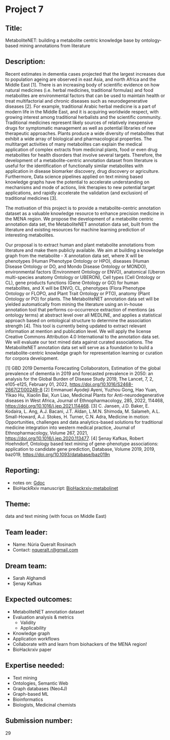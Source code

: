# Project 7

## Title:

MetaboliteNET: building a metabolite centric knowledge base by
ontology-based mining annotations from literature

## Description:

Recent estimates in dementia cases projected that the largest
increases due to population ageing are observed in east Asia, and
north Africa and the Middle East [1]. There is an increasing body of
scientific evidence on how natural medicines (i.e. herbal medicines,
traditional formulas) and food metabolites are environmental factors
that can be used to maintain health or treat multifactorial and
chronic diseases such as neurodegenerative diseases [2]. For example,
traditional Arabic herbal medicine is a part of modern life in the
Middle East, and it is acquiring worldwide respect, with growing
interest among traditional herbalists and the scientific
community. Traditional medicines represent likely sources of
relatively inexpensive drugs for symptomatic management as well as
potential libraries of new therapeutic approaches. Plants produce a
wide diversity of metabolites that exhibit a wide array of biological
and pharmacological properties. The multitarget activities of many
metabolites can explain the medical application of complex extracts
from medicinal plants, food or even drug metabolites for health
disorders that involve several targets. Therefore, the development of
a metabolite-centric annotation dataset from literature is useful for
the identification of functionally similar metabolites with
application in disease biomarker discovery, drug discovery or
agriculture. Furthermore, Data science pipelines applied on text
mining based knowledge graphs have the potential to accelerate
understanding on mechanisms and mode of actions, link therapies to new
potential target applications, and rapidly accelerate the validation
(and exclusion) of traditional medicines [3].

The motivation of this project is to provide a metabolite-centric
annotation dataset as a valuable knowledge resource to enhance
precision medicine in the MENA region. We propose the development of a
metabolite centric annotation data set, the MetaboliteNET annotation
data set, built from the literature and existing resources for machine
learning prediction of interesting metabolites.

Our proposal is to extract human and plant metabolite annotations from
literature and make them publicly available. We aim at building a
knowledge graph from the metabolite - X annotation data set, where X
will be phenotypes (Human Phenotype Ontology or HPO), diseases (Human
Disease Ontology or DO, and Mondo Disease Ontology or MONDO),
environmental factors (Environment Ontology or ENVO), anatomical
(Uberon multi-species anatomy Ontology or UBERON), Cell types (Cell
Ontology or CL), gene products functions (Gene Ontology or GO) for
human metabolites, and X will be ENVO, CL, phenotypes (Flora Phenotype
Ontology or FLOPO, and Plant Trait Ontology or PTO), anatomy (Plant
Ontology or PO) for plants. The MetaboliteNET annotation data set will
be yielded automatically from mining the literature using an in-house
annotation tool that performs co-occurrence extraction of mentions (as
ontology terms) at abstract level over all MEDLINE, and applies a
statistical approach based on ontological structure to determine the
association strength [4]. This tool is currently being updated to
extract relevant information at mention and publication level. We will
apply the license Creative Commons Attribution 4.0 International to
the annotation data set. We will evaluate our text mined data against
curated associations. The MetaboliteNET annotation data set will serve
as a foundation to build a metabolite-centric knowledge graph for
representation learning or curation for corpora development.


[1] GBD 2019 Dementia Forecasting Collaborators, Estimation of the
global prevalence of dementia in 2019 and forecasted prevalence in
2050: an analysis for the Global Burden of Disease Study 2019, The
Lancet, 7, 2, e105-e125, February 01, 2022,
https://doi.org/10.1016/S2468-2667(21)00249-8 
[2] Emmanuel Ayodeji Ayeni, Yuzhou Gong, Hao Yuan, Yikao Hu, Xiaolin Bai, Xun Liao,
Medicinal Plants for Anti-neurodegenerative diseases in West Africa, Journal of Ethnopharmacology, 285, 2022, 114468, https://doi.org/10.1016/j.jep.2021.114468.
[3] C. Jansen, J.D. Baker, E. Kodaira, L. Ang, A.J. Bacani, J.T. Aldan, L.M.N. Shimoda, M. Salameh, A.L. Small-Howard, A.J. Stokes, H. Turner, C.N. Adra, Medicine in motion: Opportunities, challenges and data analytics-based solutions for traditional medicine integration into western medical practice, Journal of Ethnopharmacology, Volume 267, 2021, https://doi.org/10.1016/j.jep.2020.113477.
[4] Şenay Kafkas, Robert Hoehndorf, Ontology based text mining of gene-phenotype associations: application to candidate gene prediction, Database, Volume 2019, 2019, baz019, https://doi.org/10.1093/database/baz019n

## Reporting:
- notes on: [Gdoc]()
- BioHackRxiv manuscript: [BioHackrxiv-metabolinet](https://github.com/bio-ontology-research-group/metabolitenet/tree/master/biohackrxiv)

## Theme:
data and text mining (with focus on Middle East)

## Team leader:
 * Name: Núria Queralt Rosinach
 * Contact: nqueralt.r@gmail.com

## Dream team:
 * Sarah Alghamdi
 * Şenay Kafkas

## Expected outcomes:
 * MetaboliteNET annotation dataset
 * Evaluation analysis & metrics
   * Validity
   * Applicability
 * Knowledge graph
 * Application workflows
 * Collaborate with and learn from biohackers of the MENA region!
 * BioHackrxiv paper


## Expertise needed:
 * Text mining
 * Ontologies, Semantic Web 
 * Graph databases (Neo4J)
 * Graph-based ML
 * Bioinformatics
 * Biologists, Medicinal chemists

## Submission number:
29
